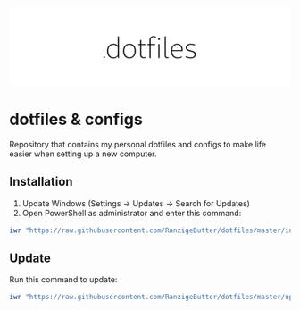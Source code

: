 <p align="center">
  <img src="dotfiles.png">
</p>

# dotfiles & configs

Repository that contains my personal dotfiles and configs to make life easier when setting up a new computer.

## Installation

1. Update Windows (Settings -> Updates -> Search for Updates)
2. Open PowerShell as administrator and enter this command:

```PowerShell
iwr "https://raw.githubusercontent.com/RanzigeButter/dotfiles/master/install.ps1" -UseBasicParsing | iex
```

## Update

Run this command to update:

```PowerShell
iwr "https://raw.githubusercontent.com/RanzigeButter/dotfiles/master/update.ps1" -UseBasicParsing | iex
```
